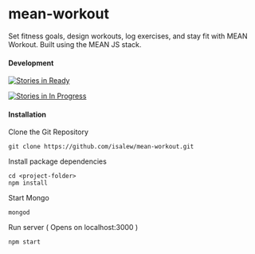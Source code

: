 # mean-workout
Set fitness goals, design workouts, log exercises, and stay fit with MEAN Workout. Built using the MEAN JS stack.

#### Development

[![Stories in Ready](https://badge.waffle.io/isalew/mean-workout.svg?label=ready&title=Ready)](http://waffle.io/isalew/mean-workout)

[![Stories in In Progress](https://badge.waffle.io/isalew/mean-workout.svg?label=In%20Progress&title=In%20Progress)](http://waffle.io/isalew/mean-workout)

#### Installation

Clone the Git Repository
```
git clone https://github.com/isalew/mean-workout.git
```

Install package dependencies
```
cd <project-folder>
npm install
```

Start Mongo
```
mongod
```

Run server ( Opens on localhost:3000 )
```
npm start
```
